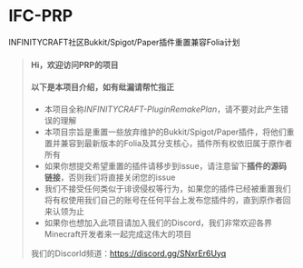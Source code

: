 # IFC-PRP
INFINITYCRAFT社区Bukkit/Spigot/Paper插件重置兼容Folia计划
> #### Hi，欢迎访问PRP的项目
> #### 以下是本项目介绍，如有纰漏请帮忙指正
>
> - 本项目全称*INFINITYCRAFT-PluginRemakePlan*，请不要对此产生错误的理解
> - 本项目宗旨是重置一些放弃维护的Bukkit/Spigot/Paper插件，将他们重置并兼容到最新版本的Folia及其分支核心，插件所有权依旧属于原作者所有
> - 如果你想提交希望重置的插件请移步到issue，请注意留下**插件的源码链接**，否则我们将直接关闭您的issue
> - 我们不接受任何类似于诽谤侵权等行为，如果您的插件已经被重置我们将有权使用我们自己的账号在任何平台上发布您插件的，直到原作者回来认领为止
> - 如果你也想加入此项目请加入我们的Discord，我们非常欢迎各界Minecraft开发者来一起完成这伟大的项目
>
>  我们的Discorld频道：https://discord.gg/SNxrEr6Uyq
